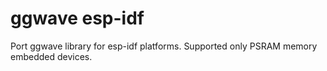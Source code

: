 # ggwave esp-idf
Port ggwave library for esp-idf platforms. Supported only PSRAM memory embedded devices.
 
